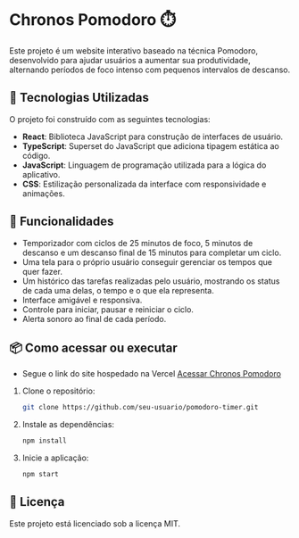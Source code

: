 # Chronos Pomodoro ⏱️

Este projeto é um website interativo baseado na técnica Pomodoro, desenvolvido para ajudar usuários a aumentar sua produtividade, alternando períodos de foco intenso com pequenos intervalos de descanso.

## 🚀 Tecnologias Utilizadas

O projeto foi construído com as seguintes tecnologias:

-   **React**: Biblioteca JavaScript para construção de interfaces de usuário.
-   **TypeScript**: Superset do JavaScript que adiciona tipagem estática ao código.
-   **JavaScript**: Linguagem de programação utilizada para a lógica do aplicativo.
-   **CSS**: Estilização personalizada da interface com responsividade e animações.

## 🎯 Funcionalidades

-   Temporizador com ciclos de 25 minutos de foco, 5 minutos de descanso e um descanso final de 15 minutos para completar um ciclo.
-   Uma tela para o próprio usuário conseguir gerenciar os tempos que quer fazer.
-   Um histórico das tarefas realizadas pelo usuário, mostrando os status de cada uma delas, o tempo e o que ela representa.
-   Interface amigável e responsiva.
-   Controle para iniciar, pausar e reiniciar o ciclo.
-   Alerta sonoro ao final de cada período.

## 📦 Como acessar ou executar

-   Segue o link do site hospedado na Vercel
    [Acessar Chronos Pomodoro](https://chronos-pomodoro-coral.vercel.app/)

1. Clone o repositório:
    ```bash
    git clone https://github.com/seu-usuario/pomodoro-timer.git
    ```
2. Instale as dependências:
    ```bash
    npm install
    ```
3. Inicie a aplicação:
    ```bash
    npm start
    ```

## 📄 Licença

Este projeto está licenciado sob a licença MIT.
